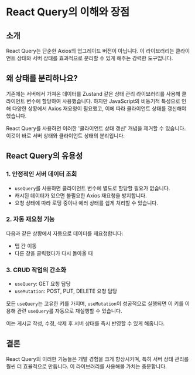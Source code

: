 # React Query의 이해와 장점

## 소개

React Query는 단순한 Axios의 업그레이드 버전이 아닙니다. 이 라이브러리는 클라이언트 상태와 서버 상태를 효과적으로 분리할 수 있게 해주는 강력한 도구입니다.

## 왜 상태를 분리하나요?

기존에는 서버에서 가져온 데이터를 Zustand 같은 상태 관리 라이브러리를 사용해 클라이언트 변수에 할당하여 사용했습니다. 하지만 JavaScript의 비동기적 특성으로 인해 다양한 상황에서 Axios 재요청이 필요했고, 이에 따라 클라이언트 상태를 갱신해야 했습니다.

React Query를 사용하면 이러한 '클라이언트 상태 갱신' 개념을 제거할 수 있습니다. 이것이 바로 서버 상태와 클라이언트 상태의 분리입니다.

## React Query의 유용성

### 1. 안정적인 서버 데이터 조회

- `useQuery`를 사용하면 클라이언트 변수에 별도로 할당할 필요가 없습니다.
- 캐시된 데이터가 있으면 불필요한 Axios 재요청을 방지합니다.
- 요청 상태에 따라 로딩 중이나 에러 상태를 쉽게 처리할 수 있습니다.

### 2. 자동 재요청 기능

다음과 같은 상황에서 자동으로 데이터를 재요청합니다:
- 탭 간 이동
- 다른 창을 클릭했다가 다시 돌아올 때

### 3. CRUD 작업의 간소화

- `useQuery`: GET 요청 담당
- `useMutation`: POST, PUT, DELETE 요청 담당

모든 `useQuery`는 고유한 키를 가지며, `useMutation`이 성공적으로 실행되면 이 키를 이용해 관련 `useQuery`를 자동으로 재실행할 수 있습니다.

이는 게시글 작성, 수정, 삭제 후 서버 상태를 즉시 반영할 수 있게 해줍니다.

## 결론

React Query의 이러한 기능들은 개발 경험을 크게 향상시키며, 특히 서버 상태 관리를 훨씬 더 효율적으로 만듭니다. 이 라이브러리를 사용해볼 가치는 충분합니다.